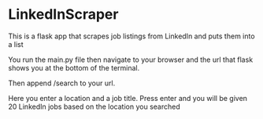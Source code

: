 # LinkedInScraper
This is a flask app that scrapes job listings from LinkedIn and puts them into a list

You run the main.py file then navigate to your browser and the url that flask shows you at the bottom of the terminal.

Then append /search to your url.

Here you enter a location and a job title. Press enter and you will be given 20 LinkedIn jobs based on the location you searched
